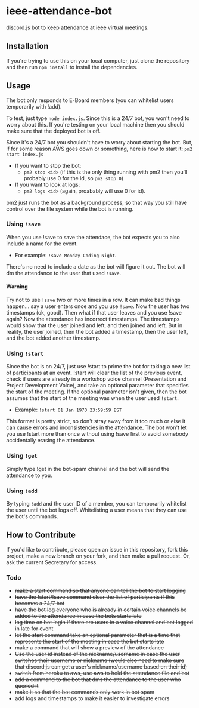 # ieee-attendance-bot
discord.js bot to keep attendance at ieee virtual meetings.

## Installation
If you're trying to use this on your local computer, just clone the repository and then run `npm install` to install the dependencies. 

## Usage
The bot only responds to E-Board members (you can whitelist users temporarily with !add).

To test, just type `node index.js`. Since this is a 24/7 bot, you won't need to worry about this. If you're testing on your local machine then you should make sure that the deployed bot is off. 

Since it's a 24/7 bot you shouldn't have to worry about starting the bot. But, if for some reason AWS goes down or something, here is how to start it: 
```pm2 start index.js```
- If you want to stop the bot: 
  - `pm2 stop <id>` (if this is the only thing running with pm2 then you'll probably use 0 for the id, so `pm2 stop 0`)
- If you want to look at logs: 
  - `pm2 logs <id>` (again, proabably will use 0 for id).

pm2 just runs the bot as a background process, so that way you still have control over the file system while the bot is running. 

### Using `!save`
When you use !save to save the attendace, the bot expects you to also include a name for the event. 
- For example: `!save Monday Coding Night`. 

There's no need to include a date as the bot will figure it out. The bot will dm the attendance to the user that used `!save`. 
#### Warning
Try not to use `!save` two or more times in a row. It can make bad  things happen... say a user enters once and you use `!save`. Now the user has  two timestamps (ok, good). Then what if  that  user leaves and you use !save again? Now the attendance has incorrect timestamps. The timestamps would show that the user joined and left, and then joined and left. But in reality, the user joined, then the bot added a timestamp, then the user left, and the bot added another timestamp. 

### Using `!start`
Since the bot is on 24/7, just use !start to prime the bot for taking a new list of participants at an event. !start will clear the list of the previous event, check if users are already in a workshop voice channel (Presentation and Project Development Voice), and take an optional parameter that specifies the start of the meeting. If the optional parameter isn't given, then the bot assumes that the start of the meeting was when the user used `!start`. 
- Example: `!start 01 Jan 1970 23:59:59 EST`
 
This format is pretty strict, so don't stray away from it too much or else it can cause errors and inconsistencies in the attendance. The bot won't let you use !start more than once without using !save first to avoid somebody accidentally erasing the attendance. 

### Using `!get`
Simply type !get in the bot-spam channel and the bot will send the attendance to you.

### Using `!add`
By typing `!add` and the user ID of a member, you can temporarily whitelist the user until the bot logs off. Whitelisting a user means that they can use the bot's commands. 

## How to Contribute
If you'd like to contribute, please open an issue in this repository, fork this project, make a new branch on your fork, and then make a pull request. Or, ask the current Secretary for access. 

### Todo
- ~~make a start command so that anyone can tell the bot to start logging~~
- ~~have the !start/!save command clear the list of participants if this becomes a 24/7 bot~~
- ~~have the bot log everyone who is already in certain voice channels be added to the attendance in case the bots starts late~~
- ~~log time on bot login if there are users in a voice channel and bot logged in late for event~~
- ~~let the start command take an optional parameter that is a time that represents the start of the meeting in case the bot starts late~~
- make a command that will show a preview of the attendance
- ~~Use the user id instead of the nickname/username in case the user switches their username or nickname (would also need to make sure that discord js can get a user's nickname/username based on their id)~~
- ~~switch from heroku to aws, use aws to hold the attendance file and bot~~
- ~~add a command to the bot that dms the attendance to the user who queried it~~
- ~~make it so that the bot commands only work in bot spam~~
- add logs and timestamps to make it easier to investigate errors
